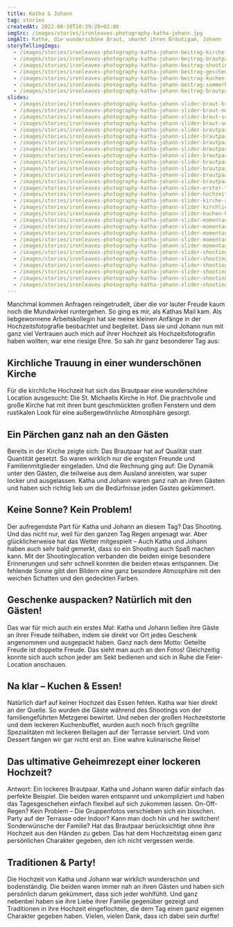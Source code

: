 ```yaml
---
title: Katha & Johann
tag: stories
createdAt: 2022-08-20T20:39:28+02:00
imgSrc: /images/stories/ironleaves-photography-katha-johann.jpg
imgAlt: Katha, die wunderschöne Braut, umarmt ihren Bräutigam, Johann
storyTellingImgs:
  - /images/stories/ironleaves-photography-katha-johann-beitrag-kirche-hof-st-michaelis.jpg
  - /images/stories/ironleaves-photography-katha-johann-beitrag-brautpaar-glueckwuensche.jpg
  - /images/stories/ironleaves-photography-katha-johann-beitrag-shooting-tanz-ueben-hochzeitsfotos.jpg
  - /images/stories/ironleaves-photography-katha-johann-beitrag-geschenke-oeffnen-hochzeit.jpg
  - /images/stories/ironleaves-photography-katha-johann-beitrag-kuchen-anschneiden.jpg
  - /images/stories/ironleaves-photography-katha-johann-beitrag-sommerhochzeit-cocktails.jpg
  - /images/stories/ironleaves-photography-katha-johann-beitrag-brautpaar-erster-tanz-party-location-hochzeit.jpg
slides:
  - /images/stories/ironleaves-photography-katha-johann-slider-braut-brautstrauss-herbstlich.jpg
  - /images/stories/ironleaves-photography-katha-johann-slider-braut-momentaufnahme-schnappschuss.jpg
  - /images/stories/ironleaves-photography-katha-johann-slider-braut-schnappschuss-momentaufnahme-glueckwuensche.jpg
  - /images/stories/ironleaves-photography-katha-johann-slider-braut-umarmung-momentaufnahme.jpg
  - /images/stories/ironleaves-photography-katha-johann-slider-brautpaar-bild-schleier-braut.jpg
  - /images/stories/ironleaves-photography-katha-johann-slider-brautpaar-detail-haendchen-halten-kirchliche-trauung.jpg
  - /images/stories/ironleaves-photography-katha-johann-slider-brautpaar-eskimo-kuss-wald-natuerliche-hochzeitsfotos.jpg
  - /images/stories/ironleaves-photography-katha-johann-slider-brautpaar-herbst-shooting-hochzeit.jpg
  - /images/stories/ironleaves-photography-katha-johann-slider-brautpaar-hochzeit-kuchen-anschneiden-momentaufnahme.jpg
  - /images/stories/ironleaves-photography-katha-johann-slider-brautpaar-kirche-hof-st-michaelis-momentaufnahme.jpg
  - /images/stories/ironleaves-photography-katha-johann-slider-brautpaar-lachen-momentaufnahme.jpg
  - /images/stories/ironleaves-photography-katha-johann-slider-brautpaar-moody-stadtpark-paerchenshooting.jpg
  - /images/stories/ironleaves-photography-katha-johann-slider-brautpaar-stadtpark-hochzeitsshooting.jpg
  - /images/stories/ironleaves-photography-katha-johann-slider-erster-tanz-party-feierlocation-hochzeit.jpg
  - /images/stories/ironleaves-photography-katha-johann-slider-hochzeitsfotos-brautpaar-kuss.jpg
  - /images/stories/ironleaves-photography-katha-johann-slider-kirche-ausmarsch-brautpaar.jpg
  - /images/stories/ironleaves-photography-katha-johann-slider-kirchliche-trauung-hof-st-michaelis.jpg
  - /images/stories/ironleaves-photography-katha-johann-slider-kuchen-hochzeitstorte-stoecke.jpg
  - /images/stories/ironleaves-photography-katha-johann-slider-momentaufnahme-braeutigam-ansprache.jpg
  - /images/stories/ironleaves-photography-katha-johann-slider-momentaufnahme-braut-sektempfang-anstossen.jpg
  - /images/stories/ironleaves-photography-katha-johann-slider-momentaufnahme-buffet-menue-hochzeitsessen.jpg
  - /images/stories/ironleaves-photography-katha-johann-slider-momentaufnahme-kuss-brautpaar-programm.jpg
  - /images/stories/ironleaves-photography-katha-johann-slider-momentaufnahme-umarmung-braut.jpg
  - /images/stories/ironleaves-photography-katha-johann-slider-shooting-bank-brautpaar-park.jpg
  - /images/stories/ironleaves-photography-katha-johann-slider-shooting-brautpaar-moody.jpg
  - /images/stories/ironleaves-photography-katha-johann-slider-shooting-detail-braeutigam.jpg
  - /images/stories/ironleaves-photography-katha-johann-slider-shooting-detail-brautstrauss-rose-orange-eheringe.jpg
  - /images/stories/ironleaves-photography-katha-johann-slider-shooting-schreiten.jpg
  - /images/stories/ironleaves-photography-katha-johann-slider-shooting-wald-moody.jpg
---
```

Manchmal kommen Anfragen reingetrudelt, über die vor lauter Freude kaum noch die Mundwinkel runtergehen. So ging es mir, als Kathas Mail kam. Als liebgewonnene Arbeitskollegin hat sie meine kleinen Anfänge in der Hochzeitsfotografie beobachtet und begleitet. Dass sie und Johann nun mit ganz viel Vertrauen auch mich auf ihrer Hochzeit als Hochzeitsfotografin haben wollten, war eine riesige Ehre. So sah ihr ganz besonderer Tag aus:

## Kirchliche Trauung in einer wunderschönen Kirche

Für die kirchliche Hochzeit hat sich das Brautpaar eine wunderschöne Location ausgesucht: Die St. Michaelis Kirche in Hof. Die prachtvolle und große Kirche hat mit ihren bunt geschmückten großen Fenstern und dem rustikalen Look für eine außergewöhnliche Atmosphäre gesorgt. 

## Ein Pärchen ganz nah an den Gästen

Bereits in der Kirche zeigte sich: Das Brautpaar hat auf Qualität statt Quantität gesetzt. So waren wirklich nur die engsten Freunde und Familienmitglieder eingeladen. Und die Rechnung ging auf: Die Dynamik unter den Gästen, die teilweise aus dem Ausland anreisten, war super locker und ausgelassen. Katha und Johann waren ganz nah an ihren Gästen und haben sich richtig lieb um die Bedürfnisse jeden Gastes gekümmert. 

## Keine Sonne? Kein Problem!

Der aufregendste Part für Katha und Johann an diesem Tag? Das Shooting. Und das nicht nur, weil für den ganzen Tag Regen angesagt war. Aber glücklicherweise hat das Wetter mitgespielt – Auch Katha und Johann haben auch sehr bald gemerkt, dass so ein Shooting auch Spaß machen kann. Mit der Shootinglocation verbanden die beiden einige besondere Erinnerungen und sehr schnell konnten die beiden etwas entspannen. Die fehlende Sonne gibt den Bildern eine ganz besondere Atmosphäre mit den weichen Schatten und den gedeckten Farben.

## Geschenke auspacken? Natürlich mit den Gästen!

Das war für mich auch ein erstes Mal: Katha und Johann ließen ihre Gäste an ihrer Freude teilhaben, indem sie direkt vor Ort jedes Geschenk angenommen und ausgepackt haben. Ganz nach dem Motto: Geteilte Freude ist doppelte Freude. Das sieht man auch an den Fotos! Gleichzeitig konnte sich auch schon jeder am Sekt bedienen und sich in Ruhe die Feier-Location anschauen.

## Na klar – Kuchen & Essen!

Natürlich darf auf keiner Hochzeit das Essen fehlen. Katha war hier direkt an der Quelle. So wurden die Gäste während des Shootings von der familiengeführten Metzgerei bewirtet. Und neben der großen Hochzeitstorte und dem leckeren Kuchenbuffet, wurden auch noch frisch gegrillte Spezialitäten mit leckeren Beilagen auf der Terrasse serviert. Und vom Dessert fangen wir gar nicht erst an.  Eine wahre kulinarische Reise!

## Das ultimative Geheimrezept einer lockeren Hochzeit?

Antwort: Ein lockeres Brautpaar. Katha und Johann waren dafür einfach das perfekte Beispiel. Die beiden waren entspannt und unkompliziert und haben das Tagesgeschehen einfach flexibel auf sich zukommen lassen. On-Off-Regen? Kein Problem – Die Gruppenfotos verschieben sich ein bisschen. Party auf der Terrasse oder Indoor? Kann man doch hin und her switchen! Sonderwünsche der Familie? Hat das Brautpaar berücksichtigt ohne ihre Hochzeit aus den Händen zu geben. Das hat dem Hochzeitstag einen ganz persönlichen Charakter gegeben, den ich nicht vergessen werde.

## Traditionen & Party!

Die Hochzeit von Katha und Johann war wirklich wunderschön und bodenständig. Die beiden waren immer nah an ihren Gästen und haben sich persönlich darum gekümmert, dass sich jeder wohlfühlt. Und ganz nebenbei haben sie ihre Liebe ihrer Familie gegenüber gezeigt und Traditionen in ihre Hochzeit eingeflochten, die dem Tag einen ganz eigenen Charakter gegeben haben. Vielen, vielen Dank, dass ich dabei sein durfte!